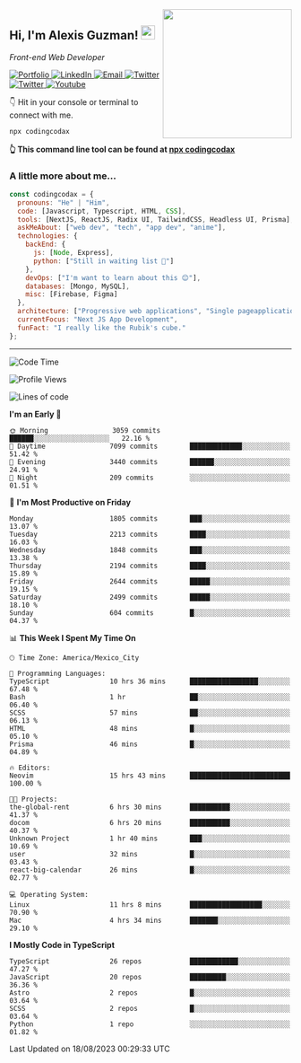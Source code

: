 <img align='right' src="https://media.giphy.com/media/M9gbBd9nbDrOTu1Mqx/giphy.gif" width="230">
<h2>Hi, I'm Alexis Guzman! <img src="https://media.giphy.com/media/hvRJCLFzcasrR4ia7z/giphy.gif" width="25px"></h2>
<p><em>Front-end Web Developer</em></p>

<p>
  <a href='https://www.codingcodax.dev' target='_blank'>
    <img alt='Portfolio' src='https://img.shields.io/badge/Portfolio-black?logo=vercel&style=flat-square'>
  </a>
  <a href='https://linkedin.com/in/codingcodax' target='_blank'>
    <img alt='LinkedIn' src='https://img.shields.io/badge/LinkedIn-black?logo=LinkedIn&style=flat-square'>
  </a>
  <a href='mailto:codingcodax@gmail.com' target='_blank'>
    <img alt='Email' src='https://img.shields.io/badge/Email-black?logo=Gmail&style=flat-square'>
  </a>
  <a href='https://twitter.com/codingcodax' target='_blank'>
    <img alt='Twitter' src='https://img.shields.io/badge/Twitter-black?logo=Twitter&style=flat-square'>
  </a>
  <a href='https://www.instagram.com/codingcodax' target='_blank'>
    <img alt='Twitter' src='https://img.shields.io/badge/Instagram-black?logo=Instagram&style=flat-square'>
  </a>
  <a href='https://www.youtube.com/@codingcodax' target='_blank'>
    <img alt='Youtube' src='https://img.shields.io/badge/YouTube-black?logo=Youtube&style=flat-square'>
  </a>
</p>

👇 Hit in your console or terminal to connect with me.

```bash
npx codingcodax 
```
**👆 This command line tool can be found at [npx codingcodax](https://github.com/codingcodax/npx-codingcodax)**

<h3>A little more about me...</h3>

```javascript
const codingcodax = {
  pronouns: "He" | "Him",
  code: [Javascript, Typescript, HTML, CSS],
  tools: [NextJS, ReactJS, Radix UI, TailwindCSS, Headless UI, Prisma],
  askMeAbout: ["web dev", "tech", "app dev", "anime"],
  technologies: {
    backEnd: {
      js: [Node, Express],
      python: ["Still in waiting list 🥲"]
    },
    devOps: ["I'm want to learn about this 😊"],
    databases: [Mongo, MySQL],
    misc: [Firebase, Figma]
  },
  architecture: ["Progressive web applications", "Single pageapplications"],
  currentFocus: "Next JS App Development",
  funFact: "I really like the Rubik's cube."
};
```

---

<!--START_SECTION:waka-->
![Code Time](http://img.shields.io/badge/Code%20Time-1%2C629%20hrs%2014%20mins-blue)

![Profile Views](http://img.shields.io/badge/Profile%20Views-4-blue)

![Lines of code](https://img.shields.io/badge/From%20Hello%20World%20I%27ve%20Written-9.4%20million%20lines%20of%20code-blue)

**I'm an Early 🐤** 

```text
🌞 Morning                3059 commits        ██████░░░░░░░░░░░░░░░░░░░   22.16 % 
🌆 Daytime                7099 commits        █████████████░░░░░░░░░░░░   51.42 % 
🌃 Evening                3440 commits        ██████░░░░░░░░░░░░░░░░░░░   24.91 % 
🌙 Night                  209 commits         ░░░░░░░░░░░░░░░░░░░░░░░░░   01.51 % 
```
📅 **I'm Most Productive on Friday** 

```text
Monday                   1805 commits        ███░░░░░░░░░░░░░░░░░░░░░░   13.07 % 
Tuesday                  2213 commits        ████░░░░░░░░░░░░░░░░░░░░░   16.03 % 
Wednesday                1848 commits        ███░░░░░░░░░░░░░░░░░░░░░░   13.38 % 
Thursday                 2194 commits        ████░░░░░░░░░░░░░░░░░░░░░   15.89 % 
Friday                   2644 commits        █████░░░░░░░░░░░░░░░░░░░░   19.15 % 
Saturday                 2499 commits        █████░░░░░░░░░░░░░░░░░░░░   18.10 % 
Sunday                   604 commits         █░░░░░░░░░░░░░░░░░░░░░░░░   04.37 % 
```


📊 **This Week I Spent My Time On** 

```text
🕑︎ Time Zone: America/Mexico_City

💬 Programming Languages: 
TypeScript               10 hrs 36 mins      █████████████████░░░░░░░░   67.48 % 
Bash                     1 hr                ██░░░░░░░░░░░░░░░░░░░░░░░   06.40 % 
SCSS                     57 mins             ██░░░░░░░░░░░░░░░░░░░░░░░   06.13 % 
HTML                     48 mins             █░░░░░░░░░░░░░░░░░░░░░░░░   05.10 % 
Prisma                   46 mins             █░░░░░░░░░░░░░░░░░░░░░░░░   04.89 % 

🔥 Editors: 
Neovim                   15 hrs 43 mins      █████████████████████████   100.00 % 

🐱‍💻 Projects: 
the-global-rent          6 hrs 30 mins       ██████████░░░░░░░░░░░░░░░   41.37 % 
docom                    6 hrs 20 mins       ██████████░░░░░░░░░░░░░░░   40.37 % 
Unknown Project          1 hr 40 mins        ███░░░░░░░░░░░░░░░░░░░░░░   10.69 % 
user                     32 mins             █░░░░░░░░░░░░░░░░░░░░░░░░   03.43 % 
react-big-calendar       26 mins             █░░░░░░░░░░░░░░░░░░░░░░░░   02.77 % 

💻 Operating System: 
Linux                    11 hrs 8 mins       ██████████████████░░░░░░░   70.90 % 
Mac                      4 hrs 34 mins       ███████░░░░░░░░░░░░░░░░░░   29.10 % 
```

**I Mostly Code in TypeScript** 

```text
TypeScript               26 repos            ████████████░░░░░░░░░░░░░   47.27 % 
JavaScript               20 repos            █████████░░░░░░░░░░░░░░░░   36.36 % 
Astro                    2 repos             █░░░░░░░░░░░░░░░░░░░░░░░░   03.64 % 
SCSS                     2 repos             █░░░░░░░░░░░░░░░░░░░░░░░░   03.64 % 
Python                   1 repo              ░░░░░░░░░░░░░░░░░░░░░░░░░   01.82 % 
```




 Last Updated on 18/08/2023 00:29:33 UTC
<!--END_SECTION:waka-->
